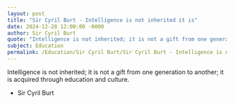 ```yaml
---
layout: post
title: "Sir Cyril Burt - Intelligence is not inherited it is"
date: 2024-12-28 12:00:00 -0000
author: Sir Cyril Burt
quote: "Intelligence is not inherited; it is not a gift from one generation to another; it is acquired through education and culture."
subject: Education
permalink: /Education/Sir Cyril Burt/Sir Cyril Burt - Intelligence is not inherited it is
---
```


Intelligence is not inherited; it is not a gift from one generation to another; it is acquired through education and culture.

- Sir Cyril Burt
